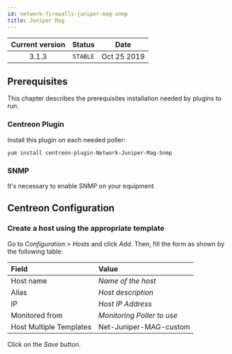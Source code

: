 ```yaml
---
id: network-firewalls-juniper-mag-snmp
title: Juniper Mag
---
```


| Current version | Status | Date |
| :-: | :-: | :-: |
| 3.1.3 | `STABLE` | Oct 25 2019 |

## Prerequisites

This chapter describes the prerequisites installation needed by plugins to run.

### Centreon Plugin

Install this plugin on each needed poller:

``` shell
yum install centreon-plugin-Network-Juniper-Mag-Snmp
```

### SNMP

It's necessary to enable SNMP on your equipment

## Centreon Configuration

### Create a host using the appropriate template

Go to *Configuration \> Hosts* and click *Add*. Then, fill the form as shown by
the following table:

| Field                   | Value                      |
| :---------------------- | :------------------------- |
| Host name               | *Name of the host*         |
| Alias                   | *Host description*         |
| IP                      | *Host IP Address*          |
| Monitored from          | *Monitoring Poller to use* |
| Host Multiple Templates | Net-Juniper-MAG-custom     |

Click on the *Save* button.

